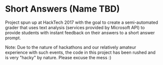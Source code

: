# Short Answers (Name TBD)

Project spun up at HackTech 2017 with the goal to create a semi-automated grader that uses text analysis (services provided by Microsoft API) to provide students with instant feedback on their answers to a short answer prompt.

Note: Due to the nature of hackathons and our relatively amateur experience with such events, the code in this project has been rushed and is very "hacky" by nature. Please excuse the mess :)